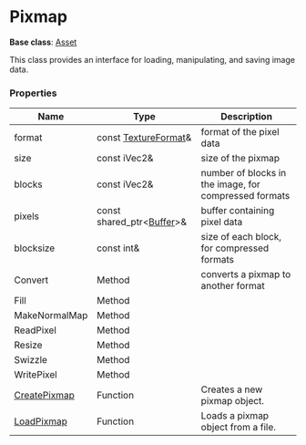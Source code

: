 # Pixmap #

**Base class**: [Asset](Asset.md)

This class provides an interface for loading, manipulating, and saving image data.

### Properties ###

| Name | Type | Description |
| ----- | ----- | ----- |
| format | const [TextureFormat](Constants.md#TextureFormat)&  | format of the pixel data |
| size | const iVec2&  | size of the pixmap |
| blocks | const iVec2&  | number of blocks in the image, for compressed formats |
| pixels | const shared_ptr<[Buffer](Buffer.md)\>&  | buffer containing pixel data |
| blocksize | const int&  | size of each block, for compressed formats |
| Convert | Method | converts a pixmap to another format |
| Fill | Method | |
| MakeNormalMap | Method | |
| ReadPixel | Method | |
| Resize | Method | |
| Swizzle | Method | |
| WritePixel | Method | |
| [CreatePixmap](LoadPixmap.md) | Function | Creates a new pixmap object. |
| [LoadPixmap](LoadPixmap.md) | Function | Loads a pixmap object from a file. |
